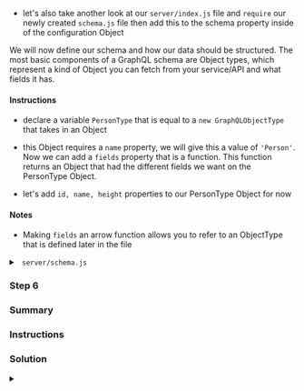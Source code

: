 - let's also take another look at our `server/index.js` file and `require` our newly created `schema.js` file then add this to the schema property inside of the configuration Object  


We will now define our schema and how our data should be structured. The most basic components of a GraphQL schema are Object types, which represent a kind of Object you can fetch from your service/API and what fields it has.

#### Instructions  

- declare a variable `PersonType` that is equal to a `new GraphQLObjectType` that takes in an Object  

- this Object requires a `name` property, we will give this a value of `'Person'`. Now we can add a `fields` property that is a function. This function returns an Object that had the different fields we want on the PersonType Object.  

- let's add `id, name, height` properties to our PersonType Object for now  

#### Notes  

- Making `fields` an arrow function allows you to refer to an ObjectType that is defined later in the file  

<details>
<summary><code> server/schema.js </code></summary>

```js
// server/schema.js
// ...
const PersonType = new GraphQLObjectType({
  name: 'Person',
  fields: () => {
    return {
      id: { type: GraphQLInt },
      name: { type: GraphQLString },
      height: { type: GraphQLInt }
    }
  }
})
```

</details>





### Step 6

### Summary  

### Instructions  

### Solution

<details>

<summary><code></code></summary>

```js

```

</details>